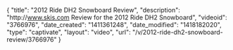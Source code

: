 {
    "title": "2012 Ride DH2 Snowboard Review",
    "description": "http:\/\/www.skis.com Review for the 2012 Ride DH2 Snowboard",
    "videoid": "3766976",
    "date_created": "1411361248",
    "date_modified": "1418182020",
    "type": "captivate",
    "layout": "video",
    "url": "\/v\/2012-ride-dh2-snowboard-review\/3766976"
}